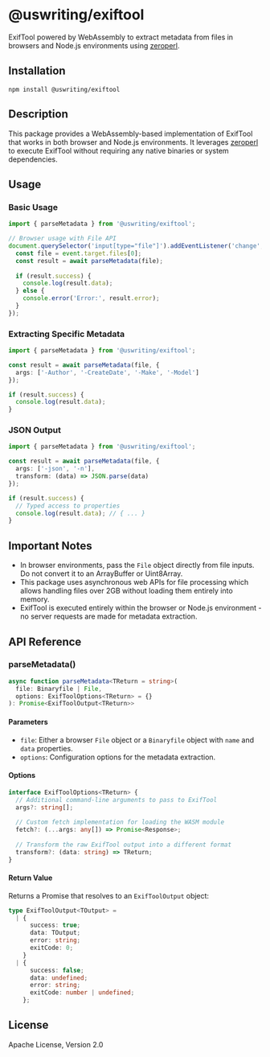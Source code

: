 # @uswriting/exiftool

ExifTool powered by WebAssembly to extract metadata from files in browsers and Node.js environments using [zeroperl](https://github.com/uswriting/zeroperl).

## Installation

```
npm install @uswriting/exiftool
```

## Description

This package provides a WebAssembly-based implementation of ExifTool that works in both browser and Node.js environments. It leverages [zeroperl](https://github.com/uswriting/zeroperl) to execute ExifTool without requiring any native binaries or system dependencies.

## Usage

### Basic Usage

```typescript
import { parseMetadata } from '@uswriting/exiftool';

// Browser usage with File API
document.querySelector('input[type="file"]').addEventListener('change', async (event) => {
  const file = event.target.files[0];
  const result = await parseMetadata(file);
  
  if (result.success) {
    console.log(result.data);
  } else {
    console.error('Error:', result.error);
  }
});
```

### Extracting Specific Metadata

```typescript
import { parseMetadata } from '@uswriting/exiftool';

const result = await parseMetadata(file, {
  args: ['-Author', '-CreateDate', '-Make', '-Model']
});

if (result.success) {
  console.log(result.data);
}
```

### JSON Output

```typescript
import { parseMetadata } from '@uswriting/exiftool';

const result = await parseMetadata(file, {
  args: ['-json', '-n'],
  transform: (data) => JSON.parse(data)
});

if (result.success) {
  // Typed access to properties
  console.log(result.data); // { ... }
}
```

## Important Notes

- In browser environments, pass the `File` object directly from file inputs. Do not convert it to an ArrayBuffer or Uint8Array.
- This package uses asynchronous web APIs for file processing which allows handling files over 2GB without loading them entirely into memory.
- ExifTool is executed entirely within the browser or Node.js environment - no server requests are made for metadata extraction.

## API Reference

### parseMetadata()

```typescript
async function parseMetadata<TReturn = string>(
  file: Binaryfile | File,
  options: ExifToolOptions<TReturn> = {}
): Promise<ExifToolOutput<TReturn>>
```

#### Parameters

- `file`: Either a browser `File` object or a `Binaryfile` object with `name` and `data` properties.
- `options`: Configuration options for the metadata extraction.

#### Options

```typescript
interface ExifToolOptions<TReturn> {
  // Additional command-line arguments to pass to ExifTool
  args?: string[];
  
  // Custom fetch implementation for loading the WASM module
  fetch?: (...args: any[]) => Promise<Response>;
  
  // Transform the raw ExifTool output into a different format
  transform?: (data: string) => TReturn;
}
```

#### Return Value

Returns a Promise that resolves to an `ExifToolOutput` object:

```typescript
type ExifToolOutput<TOutput> =
  | {
      success: true;
      data: TOutput;
      error: string;
      exitCode: 0;
    }
  | {
      success: false;
      data: undefined;
      error: string;
      exitCode: number | undefined;
    };
```

## License

Apache License, Version 2.0